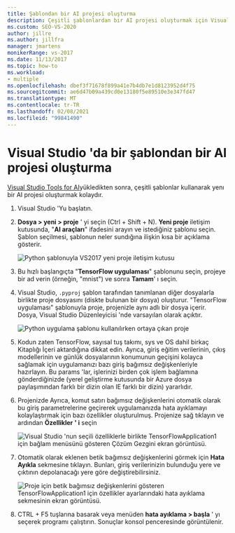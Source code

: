 ```yaml
---
title: Şablondan bir AI projesi oluşturma
description: Çeşitli şablonlardan bir AI projesi oluşturmak için Visual Studio Tools for AI nasıl kullanacağınızı öğrenin.
ms.custom: SEO-VS-2020
author: jillre
ms.author: jillfra
manager: jmartens
monikerRange: vs-2017
ms.date: 11/13/2017
ms.topic: how-to
ms.workload:
- multiple
ms.openlocfilehash: dbef3f71678f899a41e7b4db7e1d8123952d4f75
ms.sourcegitcommit: ae6d47b09a439cd0e13180f5e89510e3e347fd47
ms.translationtype: MT
ms.contentlocale: tr-TR
ms.lasthandoff: 02/08/2021
ms.locfileid: "99841490"
---
```

# <a name="create-an-ai-project-from-a-template-in-visual-studio"></a>Visual Studio 'da bir şablondan bir AI projesi oluşturma

[Visual Studio Tools for AI](installation.md)yükledikten sonra, çeşitli şablonlar kullanarak yenı bir AI projesi oluşturmak kolaydır.

1. Visual Studio 'Yu başlatın.

2. **Dosya > yeni > proje** ' yi seçin (Ctrl + Shift + N). **Yeni proje** iletişim kutusunda, "**AI araçları**" ifadesini arayın ve istediğiniz şablonu seçin. Şablon seçilmesi, şablonun neler sundığına ilişkin kısa bir açıklama gösterir.

    ![Python şablonuyla VS2017 yeni proje iletişim kutusu](media/create-project/new-ai-project.png)

3. Bu hızlı başlangıçta "**TensorFlow uygulaması**" şablonunu seçin, projeye bir ad verin (örneğin, "mnist") ve sonra **Tamam**' ı seçin.

4. Visual Studio, `.pyproj` şablon tarafından tanımlanan diğer dosyalarla birlikte proje dosyasını (diskte bulunan bir dosya) oluşturur. "TensorFlow uygulaması" şablonuyla proje, projenizle aynı adlı bir dosya içerir. Dosya, Visual Studio Düzenleyicisi 'nde varsayılan olarak açıktır.

    ![Python uygulama şablonu kullanılırken ortaya çıkan proje](media/create-project/new-tensorflowapp.png)

5. Kodun zaten TensorFlow, sayısal tuş takımı, sys ve OS dahil birkaç Kitaplığı İçeri aktardığına dikkat edin. Ayrıca, giriş eğitim verilerinin, çıkış modellerinin ve günlük dosyalarının konumunun geçişini kolayca sağlamak için uygulamanızı bazı giriş bağımsız değişkenleriyle hazırlayın. Bu params 'lar, işlerinizi birden çok işlem bağlamına gönderdiğinizde (yerel geliştirme kutusunda bir Azure dosya paylaşımından farklı bir dizin olan IE farklı bir dizin) yararlıdır.

6. Projenizde Ayrıca, komut satırı bağımsız değişkenlerini otomatik olarak bu giriş parametrelerine geçirerek uygulamanızda hata ayıklamayı kolaylaştırmak için bazı özellikler oluşturulmuş. Projenize sağ tıklayın ve ardından **Özellikler** **' i** seçin

    ![Visual Studio 'nun seçili özelliklerle birlikte TensorFlowApplication1 için bağlam menüsünü gösteren Çözüm Gezgini ekran görüntüsü.](media/create-project/project-properties.png)

7. Otomatik olarak eklenen betik bağımsız değişkenlerini görmek için **Hata Ayıkla** sekmesine tıklayın. Bunları, giriş verilerinizin bulunduğu yere ve çıktının depolanacağı yere göre değiştirebilirsiniz.

    ![Proje için betik bağımsız değişkenlerini gösteren TensorFlowApplication1 için özellikler ayarlarındaki hata ayıklama sekmesinin ekran görüntüsü.](media/create-project//project-properties_1.png)

8. CTRL + F5 tuşlarına basarak veya menüden **hata ayıklama > başla** ' yı seçerek programı çalıştırın. Sonuçlar konsol penceresinde görüntülenir.

